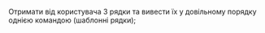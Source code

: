 Отримати від користувача 3 рядки та вивести їх у довільному порядку однією командою (шаблонні рядки);